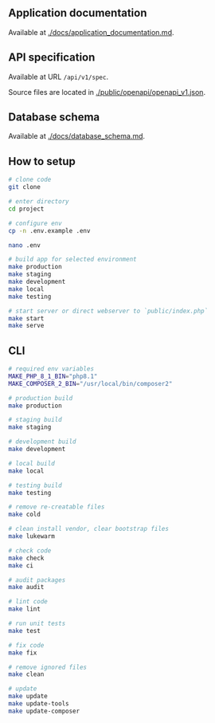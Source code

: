 ## Application documentation

Available at [./docs/application_documentation.md](./docs/application_documentation.md).

## API specification

Available at URL `/api/v1/spec`.

Source files are located in [./public/openapi/openapi_v1.json](./public/openapi/openapi_v1.json).

## Database schema

Available at [./docs/database_schema.md](./docs/database_schema.md).

## How to setup

```sh
# clone code
git clone

# enter directory
cd project

# configure env
cp -n .env.example .env

nano .env

# build app for selected environment
make production
make staging
make development
make local
make testing

# start server or direct webserver to `public/index.php`
make start
make serve
```

## CLI

```sh
# required env variables
MAKE_PHP_8_1_BIN="php8.1"
MAKE_COMPOSER_2_BIN="/usr/local/bin/composer2"

# production build
make production

# staging build
make staging

# development build
make development

# local build
make local

# testing build
make testing

# remove re-creatable files
make cold

# clean install vendor, clear bootstrap files
make lukewarm

# check code
make check
make ci

# audit packages
make audit

# lint code
make lint

# run unit tests
make test

# fix code
make fix

# remove ignored files
make clean

# update
make update
make update-tools
make update-composer
```
